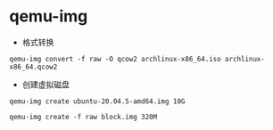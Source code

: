 # qemu-img

- 格式转换
```shell
qemu-img convert -f raw -O qcow2 archlinux-x86_64.iso archlinux-x86_64.qcow2
```

- 创建虚拟磁盘
```shell
qemu-img create ubuntu-20.04.5-amd64.img 10G

qemu-img create -f raw block.img 320M
```
